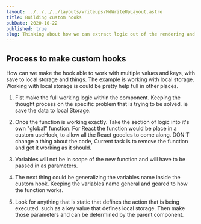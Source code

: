 ```yaml
---
layout: ../../../../layouts/writeups/MdWriteUpLayout.astro
title: Building custom hooks
pubDate: 2020-10-22
published: true
slug: Thinking about how we can extract logic out of the rendering and opening up the possibility to use it other places.
---
```


## Process to make custom hooks

How can we make the hook able to work with multiple values and keys, with save to local storage and things. The example is working with local storage. Working with local storage is could be pretty help full in other places.

1. Fist make the full working logic within the component. Keeping the thought process on the specific problem that is trying to be solved. ie save the data to local Storage.

2. Once the function is working exactly. Take the section of logic into it's own "global" function. For React the function would be place in a custom useHook, to allow all the React goodies to come along. DON'T change a thing about the code, Current task is to remove the function and get it working as it should.

3. Variables will not be in scope of the new function and will have to be passed in as parameters.

4. The next thing could be generalizing the variables name inside the custom hook. Keeping the variables name general and geared to how the function works.

5. Look for anything that is static that defines the action that is being executed. such as a key value that defines local storage. Then make those parameters and can be determined by the parent component.
